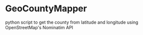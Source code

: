 # GeoCountyMapper
python script to get the county from latitude and longitude using OpenStreetMap's Nominatim API

